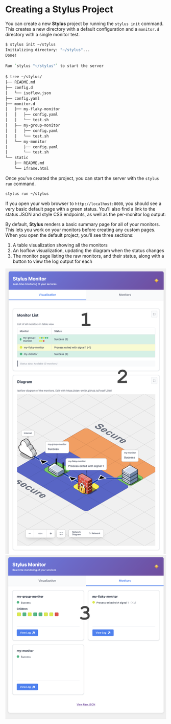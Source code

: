 # Creating a **Stylus** Project

You can create a new **Stylus** project by running the `stylus init` command. This creates a new directory with a default configuration and a `monitor.d` directory with a single monitor test.

```bash session
$ stylus init ~/stylus
Initializing directory: "~/stylus"...
Done!

Run `stylus "~/stylus"` to start the server

$ tree ~/stylus/
├── README.md
├── config.d
│   └── isoflow.json
├── config.yaml
├── monitor.d
│   ├── my-flaky-monitor
│   │   ├── config.yaml
│   │   └── test.sh
│   ├── my-group-monitor
│   │   ├── config.yaml
│   │   └── test.sh
│   └── my-monitor
│       ├── config.yaml
│       └── test.sh
└── static
    ├── README.md
    └── iframe.html
```

Once you've created the project, you can start the server with the `stylus run` command.

```bash
stylus run ~/stylus
```

If you open your web browser to `http://localhost:8000`, you should see a
very basic default page with a green status. You'll also find a link to the
status JSON and style CSS endpoints, as well as the per-monitor log output:

By default, **Stylus** renders a basic summary page for all of your monitors.
This lets you work on your monitors before creating any custom pages. When you
open the default project, you'll see three sections:

1. A table visualization showing all the monitors
2. An Isoflow visualization, updating the diagram when the status changes
3. The monitor page listing the raw monitors, and their status, along with a
   button to view the log output for each

![Default page](../screenshots/init-1.png)
![Default page](../screenshots/init-2.png)
